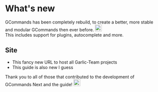 <style scoped>
.emoji-container {
	display: inline-block;
}

.emoji-container .emoji-image {
	width: 1.375rem;
	height: 1.375rem;
	vertical-align: bottom;
}
</style>

# What's new

<DiscordMessages>
	<DiscordMessage profile='bot'>
		<template #interactions>
			<DiscordInteraction
				profile='user'
				author='GCommands'
				:command='true'
			>upgrade</DiscordInteraction>
		</template>
		GCommands has been completely rebuild, to create a better, more stable and modular GCommands then ever before.
		<span class='emoji-container'>
			<img class='emoji-image' title='tada' src='https://twemoji.maxcdn.com/v/13.1.0/72x72/1f389.png' alt='' />
		</span>
		<br />
		This includes support for plugins, autocomplete and more.
	</DiscordMessage>
</DiscordMessages>

## Site

- This fancy new URL to host all Garlic-Team projects
- This guide is also new I guess

<DiscordMessages>
	<DiscordMessage profile='bot'>
		Thank you to all of those that contributed to the development of GCommands Next and the guide!
		<span class='emoji-container'>
			<img class='emoji-image' title='heart' src='https://twemoji.maxcdn.com/v/13.1.0/72x72/2764.png' alt='' />
		</span>
	</DiscordMessage>
</DiscordMessages>
